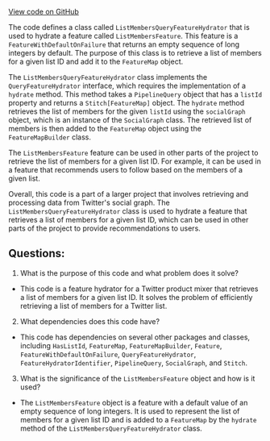 [View code on GitHub](https://github.com/misbahsy/the-algorithm/home-mixer/server/src/main/scala/com/twitter/home_mixer/functional_component/feature_hydrator/ListMembersQueryFeatureHydrator.scala)

The code defines a class called `ListMembersQueryFeatureHydrator` that is used to hydrate a feature called `ListMembersFeature`. This feature is a `FeatureWithDefaultOnFailure` that returns an empty sequence of long integers by default. The purpose of this class is to retrieve a list of members for a given list ID and add it to the `FeatureMap` object. 

The `ListMembersQueryFeatureHydrator` class implements the `QueryFeatureHydrator` interface, which requires the implementation of a `hydrate` method. This method takes a `PipelineQuery` object that has a `listId` property and returns a `Stitch[FeatureMap]` object. The `hydrate` method retrieves the list of members for the given `listId` using the `socialGraph` object, which is an instance of the `SocialGraph` class. The retrieved list of members is then added to the `FeatureMap` object using the `FeatureMapBuilder` class.

The `ListMembersFeature` feature can be used in other parts of the project to retrieve the list of members for a given list ID. For example, it can be used in a feature that recommends users to follow based on the members of a given list. 

Overall, this code is a part of a larger project that involves retrieving and processing data from Twitter's social graph. The `ListMembersQueryFeatureHydrator` class is used to hydrate a feature that retrieves a list of members for a given list ID, which can be used in other parts of the project to provide recommendations to users.
## Questions: 
 1. What is the purpose of this code and what problem does it solve?
- This code is a feature hydrator for a Twitter product mixer that retrieves a list of members for a given list ID. It solves the problem of efficiently retrieving a list of members for a Twitter list.

2. What dependencies does this code have?
- This code has dependencies on several other packages and classes, including `HasListId`, `FeatureMap`, `FeatureMapBuilder`, `Feature`, `FeatureWithDefaultOnFailure`, `QueryFeatureHydrator`, `FeatureHydratorIdentifier`, `PipelineQuery`, `SocialGraph`, and `Stitch`.

3. What is the significance of the `ListMembersFeature` object and how is it used?
- The `ListMembersFeature` object is a feature with a default value of an empty sequence of long integers. It is used to represent the list of members for a given list ID and is added to a `FeatureMap` by the `hydrate` method of the `ListMembersQueryFeatureHydrator` class.